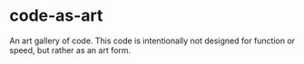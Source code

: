 # code-as-art
An art gallery of code. This code is intentionally not designed for function or speed, but rather as an art form.
